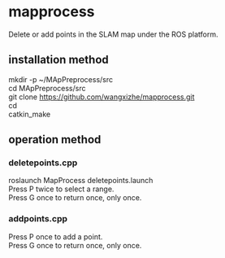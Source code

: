 # mapprocess  
Delete or add points in the SLAM map under the ROS platform.  
## installation method
mkdir -p ~/MApPreprocess/src  
cd MApPreprocess/src  
git clone https://github.com/wangxizhe/mapprocess.git  
cd  
catkin_make
## operation method
### deletepoints.cpp
roslaunch MapProcess deletepoints.launch  
Press P twice to select a range.  
Press G once to return once, only once.
### addpoints.cpp  
Press P once to add a point.  
Press G once to return once, only once.
